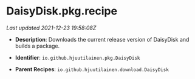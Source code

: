# DaisyDisk.pkg.recipe

_Last updated 2021-12-23 19:58:08Z_

- **Description**: Downloads the current release version of DaisyDisk and builds a package.

- **Identifier**: `io.github.hjuutilainen.pkg.DaisyDisk`

- **Parent Recipes**: `io.github.hjuutilainen.download.DaisyDisk`